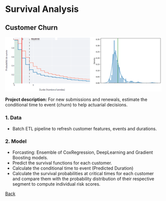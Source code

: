 # Survival Analysis
## Customer Churn
![](/images/customer_churn.png)

**Project description:** For new submissions and renewals, estimate the conditional time to event (churn) to help actuarial decisions.

### 1. Data
* Batch ETL pipeline to refresh customer features, events and durations.

### 2. Model
* Forcasting: Ensemble of CoxRegression, DeepLearning and Gradient Boosting models.
* Predict the survival functions for each customer.
* Calculate the conditional time to event (Predicted Duration)
* Calculate the survival probabilities at critical times for each customer and compare them with the probability distribution of their respective segment to compute individual risk scores.

[Back](https://cotedave.github.io/)
